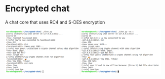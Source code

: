 # Encrypted chat
A chat core that uses RC4 and S-DES encryption

![](https://github.com/mrmorais/encrypted-chat/blob/master/chat_example.png?raw=true)
